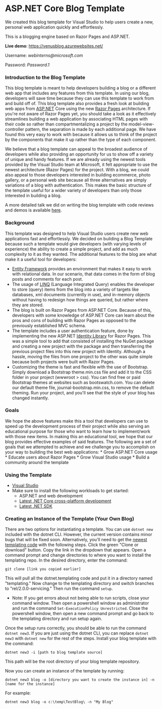 
# ASP.NET Core Blog Template
We created this blog template for Visual Studio to help users create a new, personal web application quickly and effortlessly.

This is a blogging engine based on Razor Pages and ASP.NET.


__Live demo__: https://venusblog.azurewebsites.net/    

Username: _webinterns@microsoft.com_

Password: _Password.1_

### Introduction to the Blog Template
This blog template is meant to help developers building a blog or a different web app that includes any features from this template. In using our blog, developers will save time because they can use this template to work from and build off of. This blog template also provides a fresh look at building web apps from [ASP.NET](https://docs.microsoft.com/en-us/aspnet/core/) Core using the new [Razor Pages](https://docs.microsoft.com/en-us/aspnet/core/mvc/razor-pages/) architecture. If you're not aware of Razor Pages yet, you should take a look as it effectively streamlines building a web application by associating HTML pages with their code so rather than compartmentalizing a project by the model-view-controller pattern, the separation is made by each additional page. We have found this very easy to work with because it allows us to think of the project by the components that make it up rather than the type of each component.

We believe that a blog template can appeal to the broadest audience of developers while also providing an opportunity for us to show off a variety of unique and handy features. If we are already using the newest tools provided by the Visual Studio team at Microsoft, it felt appropriate to use the newest architecture (Razor Pages) for the project. With a blog, we could also appeal to those developers interested in building ecommerce, photo gallery, or a personal web site because all three alternatives are simply variations of a blog with authentication. This makes the basic structure of the template useful for a wider variety of developers than only those interested in building a blog.

A more detailed talk we did on writing the blog template with code reviews and demos is available [here](https://www.youtube.com/watch?v=H4KtEJnnakc&list=PL0M0zPgJ3HSftTAAHttA3JQU4vOjXFquF&index=1&t=1860s).

### Background
This template was designed to help Visual Studio users create new web applications fast and effortlessly. We decided on building a Blog Template because such a template would give developers (with varying levels of experience) the ability to create a simple project, and add as much complexity to it as they wanted. The additional features to the blog are what make it a useful tool for developers:
* [Entity Framework](https://docs.microsoft.com/en-us/aspnet/entity-framework) provides an environment that makes it easy to work with relational data. In our scenario, that data comes in the form of blog posts and comments for each post.
* The usage of [LINQ](https://docs.microsoft.com/en-us/dotnet/csharp/linq/) (Language Integrated Query) enables the developer to store (query) items from the blog into a variety of targets like databases, xml documents (currently in use), and in-memory objects without having to redesign how things are queried, but rather where they are stored. 
* The blog is built on Razor Pages from ASP.NET Core. Because of this, developers with some knowledge of ASP.NET Core can learn about the pros and cons of building with Razor Pages as opposed to the previously established MVC schema.
* The template includes a user authentication feature, done by implementing the new ASP.NET [Identity Library](https://docs.microsoft.com/en-us/aspnet/identity/overview/getting-started/introduction-to-aspnet-identity) for Razor Pages. This was a simple tool to add that consisted of installing the NuGet package and creating a new project with the package and then transferring the previous project files into this new project with Identity. Although a hassle, moving the files from one project to the other was quite simple because both projects were built with Razor Pages.
* Customizing the theme is fast and flexible with the use of Bootstrap. Simply download a Bootstrap theme.min.css file and add it to the CSS folder in your project (wwwroot > css). You can find free or paid Bootstrap themes at websites such as bootswatch.com. You can delete our default theme file, journal-bootstrap.min.css, to remove the default theming. Run your project, and you'll see that the style of your blog has changed instantly. 

### Goals
We hope the above features make this a tool that developers can use to speed up the development process of their project while also serving an educational purpose for those who want to learn how to implement/work with those new items. In making this an educational tool, we hope that our blog provides effective examples of said features. The following are a set of goals that we attempted to achieve and we challenge you to accomplish on your way to building the best web applications:
	* Grow ASP.NET Core usage
	* Educate users about Razor Pages
	* Grow Visual Studio usage
	* Build a community around the template 

### Using the Template
* [Visual Studio](https://www.visualstudio.com/vs/)
* Make sure to install the following workloads to get started:
    * ASP.NET and web development
    * [Latest .NET Core cross-platform development](https://www.microsoft.com/net/)
    * [Latest .NET SDK](https://www.microsoft.com/en-us/download/details.aspx?id=19988)

### Creating an Instance of the Template (Your Own Blog)
There are two options for instantiating a template. You can use `dotnet new` included with the dotnet CLI. However, the current version contains minor bugs that will be fixed soon. Alternatively, you'll need to get the [newest templating code](https://github.com/dotnet/templating) with the following steps.
Click the green "Clone or download" button. Copy the link in the dropdown that appears.
Open a command prompt and change directories to where you want to install the templating repo.
In the desired directory, enter the command:

    git clone [link you copied earlier]

This will pull all the dotnet.templating code and put it in a directory named "templating."
Now change to the templating directory and switch branches to "rel/2.0.0-servicing." Then run the command `setup`.
  * Note: If you get errors about not being able to run scripts, close your command window. Then open a powershell window as administrator and run the command `Set-ExecutionPolicy Unrestricted`.
  Close the powershell window, then open a new command prompt and go back to the templating directory and run setup again.

Once the setup runs correctly, you should be able to run the command `dotnet new3`. If you are just using the dotnet CLI, you can replace `dotnet new3` with `dotnet new` for the rest of the steps.
Install your blog template with the command:

    dotnet new3 -i [path to blog template source]

This path will be the root directory of your blog template repository.

Now you can create an instance of the template by running:

    dotnet new3 blog -o [directory you want to create the instance in] -n [name for the instance]

For example:

    dotnet new3 blog -o c:\temp\TestBlog\ -n "My Blog"
